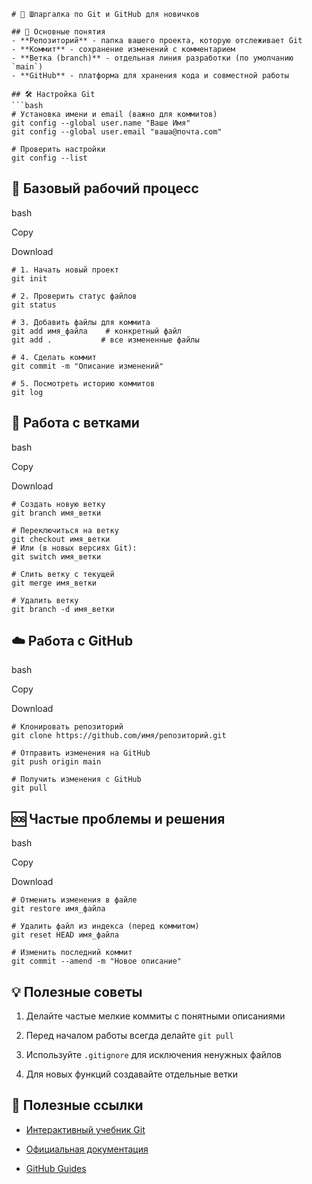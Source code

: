 ```
# 🚀 Шпаргалкa по Git и GitHub для новичков

## 📌 Основные понятия
- **Репозиторий** - папка вашего проекта, которую отслеживает Git
- **Коммит** - сохранение изменений с комментарием
- **Ветка (branch)** - отдельная линия разработки (по умолчанию `main`)
- **GitHub** - платформа для хранения кода и совместной работы

## 🛠️ Настройка Git
```bash
# Установка имени и email (важно для коммитов)
git config --global user.name "Ваше Имя"
git config --global user.email "ваша@почта.com"

# Проверить настройки
git config --list
```

## 🔄 Базовый рабочий процесс

bash

Copy

Download

```
# 1. Начать новый проект
git init

# 2. Проверить статус файлов
git status

# 3. Добавить файлы для коммита
git add имя_файла    # конкретный файл
git add .           # все измененные файлы

# 4. Сделать коммит
git commit -m "Описание изменений"

# 5. Посмотреть историю коммитов
git log
```

## 🌿 Работа с ветками

bash

Copy

Download

```
# Создать новую ветку
git branch имя_ветки

# Переключиться на ветку
git checkout имя_ветки
# Или (в новых версиях Git):
git switch имя_ветки

# Слить ветку с текущей
git merge имя_ветки

# Удалить ветку
git branch -d имя_ветки
```

## ☁️ Работа с GitHub

bash

Copy

Download

```
# Клонировать репозиторий
git clone https://github.com/имя/репозиторий.git

# Отправить изменения на GitHub
git push origin main

# Получить изменения с GitHub
git pull
```

## 🆘 Частые проблемы и решения

bash

Copy

Download

```
# Отменить изменения в файле
git restore имя_файла

# Удалить файл из индекса (перед коммитом)
git reset HEAD имя_файла

# Изменить последний коммит
git commit --amend -m "Новое описание"
```

## 💡 Полезные советы

1. Делайте частые мелкие коммиты с понятными описаниями

2. Перед началом работы всегда делайте `git pull`

3. Используйте `.gitignore` для исключения ненужных файлов

4. Для новых функций создавайте отдельные ветки

## 🔗 Полезные ссылки

-  [Интерактивный учебник Git](https://learngitbranching.js.org/)

-  [Официальная документация](https://git-scm.com/doc)

-  [GitHub Guides](https://guides.github.com/)